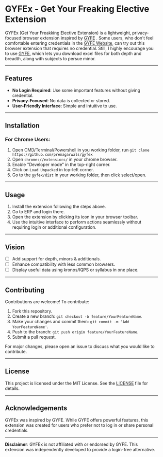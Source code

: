 
# GYFEx - Get Your Freaking Elective Extension

GYFEx (Get Your Freakking Elective Extension) is a lightweight, privacy-focused browser extension inspired by [GYFE](https://github.com/metakgp/gyfe) . Some users, who don't feel comfortable entering credentials in the [GYFE Website](https://gyfe.metakgp.org), can try out this browser extension that requires no credential. Still, I highly encourage you to use [GYFE](https://gyfe.metakgp.org), which lets you download excel files for both depth and breadth, along with subjects to persue minor.

---

## Features

- **No Login Required**: Use some important features without giving credential.
- **Privacy-Focused**: No data is collected or stored.
- **User-Friendly Interface**: Simple and intuitive to use.

---

## Installation

### For Chrome Users:
1. Open CMD/Terminal/Powershell in you working folder, run `git clone https://github.com/premagarwals/gyfex`
2. Open `chrome://extensions/` in your chrome browser.
3. Enable "Developer mode" in the top-right corner.
4. Click on `Load Unpacked` in top-left corner.
5. Go to the `gyfex/dist` in your working folder, then click select/open.
---

## Usage

1. Install the extension following the steps above.
2. Go to ERP and login there.
3. Open the extension by clicking its icon in your browser toolbar.
4. Use the intuitive interface to perform actions seamlessly without requiring login or additional configuration.

---

## Vision

- [ ] Add support for depth, minors & additionals.
- [ ] Enhance compatibility with less common browsers.
- [ ] Display useful data using kronos/IQPS or syllabus in one place.

---

## Contributing

Contributions are welcome! To contribute:

1. Fork this repository.
2. Create a new branch: `git checkout -b feature/YourFeatureName`.
3. Make your changes and commit them: `git commit -m 'Add YourFeatureName'`.
4. Push to the branch: `git push origin feature/YourFeatureName`.
5. Submit a pull request.

For major changes, please open an issue to discuss what you would like to contribute.

---

## License

This project is licensed under the MIT License. See the [LICENSE](LICENSE) file for details.

---

## Acknowledgements

GYFEx was inspired by GYFE. While GYFE offers powerful features, this extension was created for users who prefer not to log in or share personal credentials.

---

**Disclaimer**: GYFEx is not affiliated with or endorsed by GYFE. This extension was independently developed to provide a login-free alternative.
